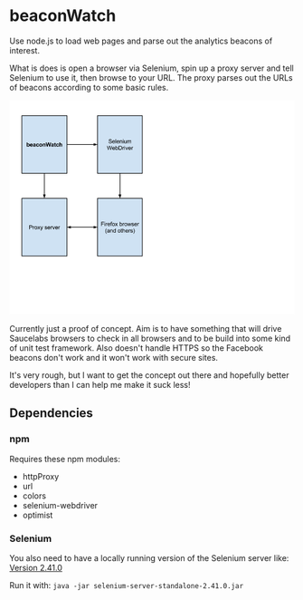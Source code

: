 # beaconWatch

Use node.js to load web pages and parse out the analytics beacons of interest.

What is does is open a browser via Selenium, spin up a proxy server and tell
Selenium to use it, then browse to your URL. The proxy parses out the URLs of
beacons according to some basic rules.

![Block diagram of beaconWatch](/beaconWatch.png "Block diagram")

Currently just a proof of concept. Aim is to have something that will drive
Saucelabs browsers to check in all browsers and to be build into some kind of
unit test framework. Also doesn't handle HTTPS so the Facebook beacons don't
work and it won't work with secure sites.

It's very rough, but I want to get the concept out there and hopefully better developers than I can help me make it suck less!

## Dependencies

### npm

Requires these npm modules:
* httpProxy
* url
* colors
* selenium-webdriver
* optimist

### Selenium

You also need to have a locally running version of the Selenium server like:
[Version 2.41.0](http://selenium-release.storage.googleapis.com/2.41/selenium-server-standalone-2.41.0.jar)

Run it with:
`java -jar selenium-server-standalone-2.41.0.jar`
